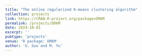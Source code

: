 ```yaml
---
title: "The online regularized K-means clustering algorithm"
collection: projects
link: https://CRAN.R-project.org/package=ORKM
permalink: /projects/ORKM
date: 2024-10-01
excerpt: ''
pubtype: 'projects'
venue: 'R package: ORKM'
author: 'G. Guo and M. Yu'
---
```

